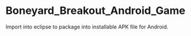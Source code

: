 Boneyard_Breakout_Android_Game
==============================

Import into eclipse to package into installable APK file for Android.

